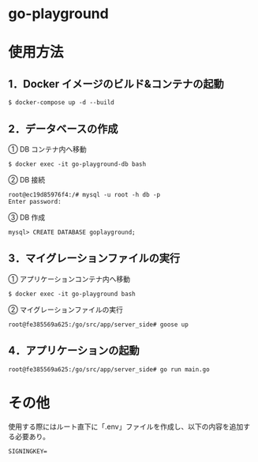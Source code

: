# go-playground

# 使用方法

## 1．Docker イメージのビルド&コンテナの起動

```
$ docker-compose up -d --build
```

## 2．データベースの作成

① DB コンテナ内へ移動

```
$ docker exec -it go-playground-db bash
```

② DB 接続

```
root@ec19d85976f4:/# mysql -u root -h db -p
Enter password:
```

③ DB 作成

```
mysql> CREATE DATABASE goplayground;
```

## 3．マイグレーションファイルの実行

① アプリケーションコンテナ内へ移動

```
$ docker exec -it go-playground bash
```

② マイグレーションファイルの実行

```
root@fe385569a625:/go/src/app/server_side# goose up
```

## 4．アプリケーションの起動

```
root@fe385569a625:/go/src/app/server_side# go run main.go
```

# その他
使用する際にはルート直下に「.env」ファイルを作成し、以下の内容を追加する必要あり。

```
SIGNINGKEY=
```